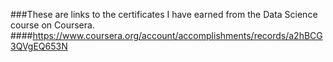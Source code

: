 ###These are links to the certificates I have earned from the Data Science course on Coursera.
####https://www.coursera.org/account/accomplishments/records/a2hBCG3QVgEQ653N
